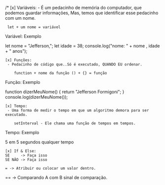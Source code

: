 /*
    [x] Variáveis:
     - É um pedacinho de memória do computador, que podemos guardar informações, Mas, temos que identificar esse pedacinho com um nome.

     let + um nome = variável

Variável: Exemplo

let nome = "Jefferson,";
let idade = 38;
console.log("nome: " + nome , idade + " anos");


    [x] Funções:
     - Pedacinho de código que..Só é executado, QUANDO EU ordenar.

        function + nome da função () + {} = função

Função: Exemplo

function dizerMeuNome() {
    return "Jefferson Formigoni";
}
console.log(dizerMeuNome());



    [x] Tempo:
     - Uma forma de medir o tempo em que um algoritmo demora para ser executado.

        setInterval - Ele chama uma função de tempos em tempos.

Tempo: Exemplo     

5 em 5 segundos qualquer tempo


    [x] If & Else:
    SE     -> Faça isso
    SE NÂO -> Faça isso

    = -> Atribuir ou colocar um valor dentro.
   == -> Comparando A com B sinal de comparação. 


